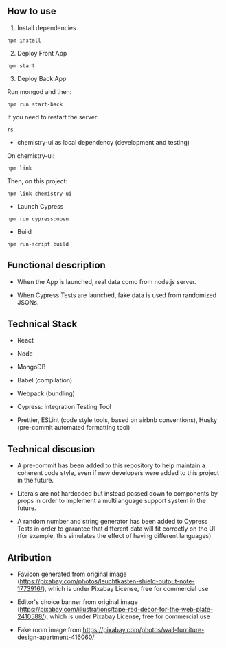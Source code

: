 ## How to use

1. Install dependencies

```
npm install
```

2. Deploy Front App

```
npm start
```

3. Deploy Back App

Run mongod and then:

```
npm run start-back
```

If you need to restart the server:

```
rs
```

- chemistry-ui as local dependency (development and testing)

On chemistry-ui:

```
npm link
```

Then, on this project:

```
npm link chemistry-ui
```

- Launch Cypress

```
npm run cypress:open
```

- Build

```
npm run-script build
```

## Functional description

- When the App is launched, real data como from node.js server.

- When Cypress Tests are launched, fake data is used from randomized JSONs.

## Technical Stack

- React

- Node
- MongoDB

- Babel (compilation)
- Webpack (bundling)

- Cypress: Integration Testing Tool

- Prettier, ESLint (code style tools, based on airbnb conventions), Husky (pre-commit automated formatting tool)

## Technical discusion

- A pre-commit has been added to this repository to help maintain a coherent code style, even if new developers were added to this project in the future.

- Literals are not hardcoded but instead passed down to components by props in order to implement a multilanguage support system in the future.

- A random number and string generator has been added to Cypress Tests in order to garantee that different data will fit correctly on the UI (for example, this simulates the effect of having different languages).

## Atribution

- Favicon generated from original image (https://pixabay.com/photos/leuchtkasten-shield-output-note-1773916/), which is under Pixabay License, free for commercial use

- Editor's choice banner from original image (https://pixabay.com/illustrations/tape-red-decor-for-the-web-plate-2410588/), which is under Pixabay License, free for commercial use

- Fake room image from https://pixabay.com/photos/wall-furniture-design-apartment-416060/
